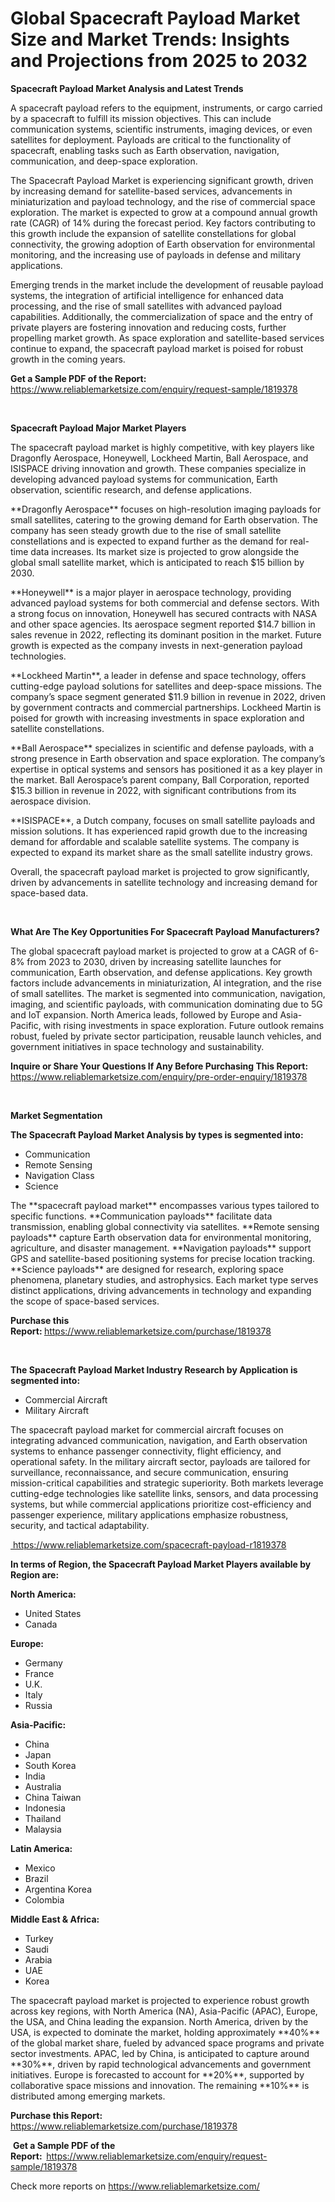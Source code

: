 <p><h1>Global Spacecraft Payload Market Size and Market Trends: Insights and Projections from 2025 to 2032</h1></p><p><strong>Spacecraft Payload Market Analysis and Latest Trends</strong></p>
<p><p>A spacecraft payload refers to the equipment, instruments, or cargo carried by a spacecraft to fulfill its mission objectives. This can include communication systems, scientific instruments, imaging devices, or even satellites for deployment. Payloads are critical to the functionality of spacecraft, enabling tasks such as Earth observation, navigation, communication, and deep-space exploration.</p><p>The Spacecraft Payload Market is experiencing significant growth, driven by increasing demand for satellite-based services, advancements in miniaturization and payload technology, and the rise of commercial space exploration. The market is expected to grow at a compound annual growth rate (CAGR) of 14% during the forecast period. Key factors contributing to this growth include the expansion of satellite constellations for global connectivity, the growing adoption of Earth observation for environmental monitoring, and the increasing use of payloads in defense and military applications.</p><p>Emerging trends in the market include the development of reusable payload systems, the integration of artificial intelligence for enhanced data processing, and the rise of small satellites with advanced payload capabilities. Additionally, the commercialization of space and the entry of private players are fostering innovation and reducing costs, further propelling market growth. As space exploration and satellite-based services continue to expand, the spacecraft payload market is poised for robust growth in the coming years.</p></p>
<p><strong>Get a Sample PDF of the Report:&nbsp;</strong> <a href="https://www.reliablemarketsize.com/enquiry/request-sample/1819378?utm_campaign=1131&utm_medium=2&utm_source=Github&utm_content=ia&utm_term=22012025&utm_id=spacecraft-payload">https://www.reliablemarketsize.com/enquiry/request-sample/1819378</a></p>
<p>&nbsp;</p>
<p><strong>Spacecraft Payload Major Market Players</strong></p>
<p><p>The spacecraft payload market is highly competitive, with key players like Dragonfly Aerospace, Honeywell, Lockheed Martin, Ball Aerospace, and ISISPACE driving innovation and growth. These companies specialize in developing advanced payload systems for communication, Earth observation, scientific research, and defense applications.</p><p>**Dragonfly Aerospace** focuses on high-resolution imaging payloads for small satellites, catering to the growing demand for Earth observation. The company has seen steady growth due to the rise of small satellite constellations and is expected to expand further as the demand for real-time data increases. Its market size is projected to grow alongside the global small satellite market, which is anticipated to reach $15 billion by 2030.</p><p>**Honeywell** is a major player in aerospace technology, providing advanced payload systems for both commercial and defense sectors. With a strong focus on innovation, Honeywell has secured contracts with NASA and other space agencies. Its aerospace segment reported $14.7 billion in sales revenue in 2022, reflecting its dominant position in the market. Future growth is expected as the company invests in next-generation payload technologies.</p><p>**Lockheed Martin**, a leader in defense and space technology, offers cutting-edge payload solutions for satellites and deep-space missions. The company’s space segment generated $11.9 billion in revenue in 2022, driven by government contracts and commercial partnerships. Lockheed Martin is poised for growth with increasing investments in space exploration and satellite constellations.</p><p>**Ball Aerospace** specializes in scientific and defense payloads, with a strong presence in Earth observation and space exploration. The company’s expertise in optical systems and sensors has positioned it as a key player in the market. Ball Aerospace’s parent company, Ball Corporation, reported $15.3 billion in revenue in 2022, with significant contributions from its aerospace division.</p><p>**ISISPACE**, a Dutch company, focuses on small satellite payloads and mission solutions. It has experienced rapid growth due to the increasing demand for affordable and scalable satellite systems. The company is expected to expand its market share as the small satellite industry grows.</p><p>Overall, the spacecraft payload market is projected to grow significantly, driven by advancements in satellite technology and increasing demand for space-based data.</p></p>
<p>&nbsp;</p>
<p><strong>What Are The Key Opportunities For Spacecraft Payload Manufacturers?</strong></p>
<p><p>The global spacecraft payload market is projected to grow at a CAGR of 6-8% from 2023 to 2030, driven by increasing satellite launches for communication, Earth observation, and defense applications. Key growth factors include advancements in miniaturization, AI integration, and the rise of small satellites. The market is segmented into communication, navigation, imaging, and scientific payloads, with communication dominating due to 5G and IoT expansion. North America leads, followed by Europe and Asia-Pacific, with rising investments in space exploration. Future outlook remains robust, fueled by private sector participation, reusable launch vehicles, and government initiatives in space technology and sustainability.</p></p>
<p><strong>Inquire or Share Your Questions If Any Before Purchasing This Report:</strong> <a href="https://www.reliablemarketsize.com/enquiry/pre-order-enquiry/1819378?utm_campaign=1131&utm_medium=2&utm_source=Github&utm_content=ia&utm_term=22012025&utm_id=spacecraft-payload">https://www.reliablemarketsize.com/enquiry/pre-order-enquiry/1819378</a></p>
<p>&nbsp;</p>
<p><strong>Market Segmentation</strong></p>
<p><strong>The Spacecraft Payload Market Analysis by types is segmented into:</strong></p>
<p><ul><li>Communication</li><li>Remote Sensing</li><li>Navigation Class</li><li>Science</li></ul></p>
<p><p>The **spacecraft payload market** encompasses various types tailored to specific functions. **Communication payloads** facilitate data transmission, enabling global connectivity via satellites. **Remote sensing payloads** capture Earth observation data for environmental monitoring, agriculture, and disaster management. **Navigation payloads** support GPS and satellite-based positioning systems for precise location tracking. **Science payloads** are designed for research, exploring space phenomena, planetary studies, and astrophysics. Each market type serves distinct applications, driving advancements in technology and expanding the scope of space-based services.</p></p>
<p><strong>Purchase this Report:&nbsp;</strong><a href="https://www.reliablemarketsize.com/purchase/1819378?utm_campaign=1131&utm_medium=2&utm_source=Github&utm_content=ia&utm_term=22012025&utm_id=spacecraft-payload">https://www.reliablemarketsize.com/purchase/1819378</a></p>
<p>&nbsp;</p>
<p><strong>The Spacecraft Payload Market Industry Research by Application is segmented into:</strong></p>
<p><ul><li>Commercial Aircraft</li><li>Military Aircraft</li></ul></p>
<p><p>The spacecraft payload market for commercial aircraft focuses on integrating advanced communication, navigation, and Earth observation systems to enhance passenger connectivity, flight efficiency, and operational safety. In the military aircraft sector, payloads are tailored for surveillance, reconnaissance, and secure communication, ensuring mission-critical capabilities and strategic superiority. Both markets leverage cutting-edge technologies like satellite links, sensors, and data processing systems, but while commercial applications prioritize cost-efficiency and passenger experience, military applications emphasize robustness, security, and tactical adaptability.</p></p>
<p><a href="https://www.reliablemarketsize.com/spacecraft-payload-r1819378?utm_campaign=1131&utm_medium=2&utm_source=Github&utm_content=ia&utm_term=22012025&utm_id=spacecraft-payload">&nbsp;https://www.reliablemarketsize.com/spacecraft-payload-r1819378</a></p>
<p><strong>In terms of Region, the Spacecraft Payload Market Players available by Region are:</strong></p>
<p>
    <p> <strong> North America: </strong>
        <ul>
            <li>United States</li>
            <li>Canada</li>
        </ul>
        </p> 
    <p> <strong> Europe: </strong>
        <ul>
            <li>Germany</li>
            <li>France</li>
            <li>U.K.</li>
            <li>Italy</li>
            <li>Russia</li>
        </ul>
        </p> 
    <p> <strong> Asia-Pacific: </strong>
        <ul>
            <li>China</li>
            <li>Japan</li>
            <li>South Korea</li>
            <li>India</li>
            <li>Australia</li>
            <li>China Taiwan</li>
            <li>Indonesia</li>
            <li>Thailand</li>
            <li>Malaysia</li>
        </ul>
        </p> 
    <p> <strong> Latin America: </strong>
        <ul>
            <li>Mexico</li>
            <li>Brazil</li>
            <li>Argentina Korea</li>
            <li>Colombia</li>
        </ul>
        </p> 
    <p> <strong> Middle East & Africa: </strong>
        <ul>
            <li>Turkey</li>
            <li>Saudi</li>
            <li>Arabia</li>
            <li>UAE</li>
            <li>Korea</li>
        </ul>
    </p>
    </p>
<p><p>The spacecraft payload market is projected to experience robust growth across key regions, with North America (NA), Asia-Pacific (APAC), Europe, the USA, and China leading the expansion. North America, driven by the USA, is expected to dominate the market, holding approximately **40%** of the global market share, fueled by advanced space programs and private sector investments. APAC, led by China, is anticipated to capture around **30%**, driven by rapid technological advancements and government initiatives. Europe is forecasted to account for **20%**, supported by collaborative space missions and innovation. The remaining **10%** is distributed among emerging markets.</p></p>
<p><strong>Purchase this Report: </strong><a href="https://www.reliablemarketsize.com/purchase/1819378?utm_campaign=1131&utm_medium=2&utm_source=Github&utm_content=ia&utm_term=22012025&utm_id=spacecraft-payload">https://www.reliablemarketsize.com/purchase/1819378</a></p>
<p>&nbsp;<strong>Get a Sample PDF of the Report:&nbsp;&nbsp;</strong><a href="https://www.reliablemarketsize.com/enquiry/request-sample/1819378?utm_campaign=1131&utm_medium=2&utm_source=Github&utm_content=ia&utm_term=22012025&utm_id=spacecraft-payload">https://www.reliablemarketsize.com/enquiry/request-sample/1819378</a></p>
<p><strong></strong></p>
<p>Check more reports on <a href="https://www.reliablemarketsize.com/?utm_campaign=1131&utm_medium=2&utm_source=Github&utm_content=ia&utm_term=22012025&utm_id=spacecraft-payload">https://www.reliablemarketsize.com/</a></p>